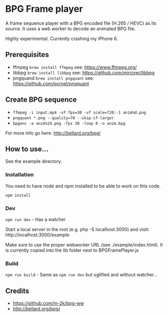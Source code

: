 # BPG Frame player
A frame sequence player with a BPG encoded file (H.265 / HEVC) as its source. It uses a web worker to decode an animated BPG file.

Highly experimental. Currently crashing my iPhone 6.

## Prerequisites
* ffmpeg `brew install ffmpeg` see: https://www.ffmpeg.org/
* libbpg `brew install libbpg` see: https://github.com/mirrorer/libbpg
* pngquand `brew install pngquant` see: https://github.com/pornel/pngquant

## Create BPG sequence
* `ffmpeg -i input.mp4 -vf fps=30 -vf scale=720:-1 anim%d.png`
* `pngquant *.png --quality=70 --skip-if-larger`
* `bpgenc -a anim%2d.png -fps 30 -loop 0 -o anim.bpg`

For more info go here: http://bellard.org/bpg/

## How to use...
See the example directory.

### Installation
You need to have node and npm installed to be able to work on this code.

`npm install`

### Dev
`npm run dev` - Has a watcher

Start a local server in the root (e.g. php -S localhost:3000) and visit: http://localhost:3000/example

Make sure to use the proper webworker URL (see ./example/index.html). It is currently copied into the lib folder next to BPGFramePlayer.js

### Build

`npm run build` - Same as `npm run dev` but uglified and without watcher...

## Credits
* https://github.com/m-2k/bpg-ww
* http://bellard.org/bpg/
